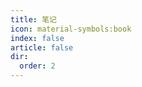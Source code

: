 ```yaml
---
title: 笔记
icon: material-symbols:book
index: false
article: false
dir:
  order: 2
---
```


<Catalog />
